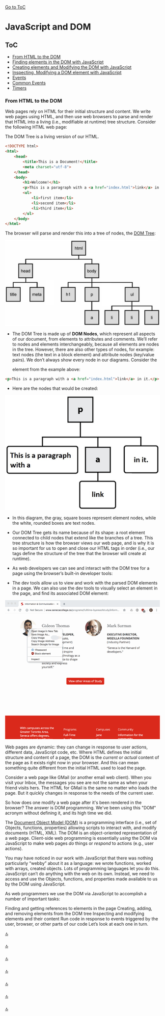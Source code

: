 [Go to ToC](../README.md)

# JavaScript and DOM

## ToC
* [From HTML to the DOM](#from-html-to-the-dom)
* [Finding elements in the DOM with JavaScript](#finding-elements-in-the-dom-with-javascript)
* [Creating elements and Modifying the DOM with JavaScript](#creating-elements-and-modifying-the-dom-with-javascript)
* [Inspecting, Modifying a DOM element with JavaScript](#inspecting-modifying-a-dom-element-with-javascript)
* [Events](#events)
* [Common Events](#common-events)
* [Timers](#timers)

###  From HTML to the DOM

Web pages rely on HTML for their initial structure and content.  We write web pages using HTML,
and then use web browsers to parse and render that HTML into a living (i.e., modifiable at runtime)
tree structure.  Consider the following HTML web page:

The DOM Tree is a living version of our HTML.

```html
<!DOCTYPE html>
<html>
    <head>
        <title>This is a Document!</title>
        <meta charset="utf-8">
    </head>
    <body>
        <h1>Welcome!</h1>
        <p>This is a paragraph with a <a href="index.html">link</a> in it.</p>
        <ul>
            <li>first item</li>
            <li>second item</li>
            <li>third item</li>
        </ul>
    </body>
</html>
```

The browser will parse and render this into a tree of nodes, the [DOM Tree](https://en.wikipedia.org/wiki/Document_Object_Model):

![DOM Tree for our HTML](images/dom-tree.png)


* The DOM Tree is made up of **DOM Nodes**, which represent all aspects of our document, from elements to attributes and comments. We’ll refer to nodes and elements interchangeably, because all elements are nodes in the tree. However, there are also other types of nodes, for example: text nodes (the text in a block element) and attribute nodes (key/value pairs). We don’t always show every node in our diagrams. Consider the <p> element from the example above:
  
```html
<p>This is a paragraph with a <a href="index.html">link</a> in it.</p>
```

* Here are the nodes that would be created:

![DOM Nodes in our p example](images/p-node.png)  

* In this diagram, the gray, square boxes represent element nodes, while the white, rounded boxes are text nodes.

* Our DOM Tree gets its name because of its shape: a root element connected to child nodes that extend like the branches of a tree. This tree structure is how the browser views our web page, and is why it is so important for us to open and close our HTML tags in order (i.e., our tags define the structure of the tree that the browser will create at runtime).

* As web developers we can see and interact with the DOM tree for a page using the browser’s built-in developer tools:

* The dev tools allow us to view and work with the parsed DOM elements in a page. We can also use the dev tools to visually select an element in the page, and find its associated DOM element:

![Find Individual Elements in a Web Page](images/inspect-element.gif)

Web pages are dynamic: they can change in response to user actions, different data,
JavaScript code, etc.  Where HTML defines the initial structure and content of a page,
the DOM is the *current* or *actual* content of the page as it exists right now in your browser.
And this can mean something quite different from the initial HTML used to load the page.

Consider a web page like GMail (or another email web client).  When you visit your Inbox, the
messages you see are not the same as when your friend visits hers.  The HTML for GMail is the same
no matter who loads the page.  But it quickly changes in response to the needs of the current user.

So how does one modify a web page after it's been rendered in the browser?  The answer is DOM programming.
We've been using this "DOM" acronym without defining it, and its high time we did.

The [Document Object Model (DOM)](https://developer.mozilla.org/en-US/docs/Web/API/Document_Object_Model/Introduction) is a programming interface (i.e., set of Objects, functions, properties) allowing scripts to interact with, and modify documents (HTML, XML).  The DOM is an object-oriented representation of a web page.  Client-side web programming is essentially *using* the DOM via JavaScript to make web pages *do* things or *respond* to actions (e.g., user actions).

You may have noticed in our work with JavaScript that there was nothing particularly “webby” about it as a language: we wrote functions, worked with arrays, created objects. Lots of programming languages let you do this. JavaScript can’t do anything with the web on its own. Instead, we need to access and use the Objects, functions, and properties made available to us by the DOM using JavaScript.

As web programmers we use the DOM via JavaScript to accomplish a number of important tasks:

Finding and getting references to elements in the page
Creating, adding, and removing elements from the DOM tree
Inspecting and modifying elements and their content
Run code in response to events triggered by the user, browser, or other parts of our code
Let’s look at each one in turn.

[🔝](#toc)  
  

### 





[🔝](#toc)  
  
### 




  
[🔝](#toc)  

### 


  
[🔝](#toc)  

###


  
[🔝](#toc)  

### 



[🔝](#toc)    
  
  
### 


  
[🔝](#toc)  

  
  
  
